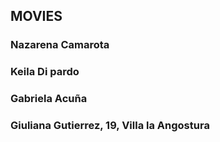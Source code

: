 ## MOVIES

### Nazarena Camarota
### Keila Di pardo
### Gabriela Acuña
### Giuliana Gutierrez, 19, Villa la Angostura

